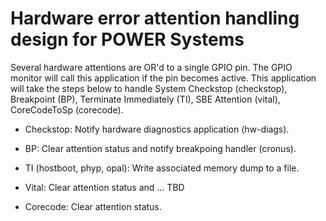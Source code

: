 # Hardware error attention handling design for POWER Systems

Several hardware attentions are OR'd to a single GPIO pin. The GPIO monitor
will call this application if the pin becomes active. This application will
take the steps below to handle System Checkstop (checkstop), Breakpoint (BP),
Terminate Immediately (TI), SBE Attention (vital), CoreCodeToSp (corecode).

* Checkstop: Notify hardware diagnostics application (hw-diags).

* BP: Clear attention status and notify breakpoing handler (cronus).

* TI (hostboot, phyp, opal): Write associated memory dump to a file.

* Vital: Clear attention status and ... TBD

* Corecode: Clear attention status.


